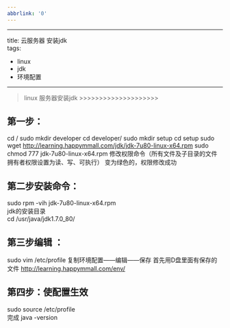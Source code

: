 ```yaml
---
abbrlink: '0'
---
```

---
title: 云服务器 安装jdk  
tags:
  - linux
  - jdk
  - 环境配置
---
> linux 服务器安装jdk >>>>>>>>>>>>>>>>>>>>

##  第一步：
cd /
sudo mkdir developer
cd developer/
sudo mkdir setup
cd setup
sudo wget http://learning.happymmall.com/jdk/jdk-7u80-linux-x64.rpm
sudo chmod 777 jdk-7u80-linux-x64.rpm      修改权限命令（所有文件及子目录的文件拥有者权限设置为读、写、可执行）  变为绿色的，权限修改成功
## 第二步安装命令：
sudo rpm -vih jdk-7u80-linux-x64.rpm  
jdk的安装目录   
cd /usr/java/jdk1.7.0_80/   
## 第三步编辑 ：
sudo vim /etc/profile
复制环境配置——编辑——保存
首先用D盘里面有保存的文件
http://learning.happymmall.com/env/

##  第四步：使配置生效
sudo source /etc/profile    
完成  java -version